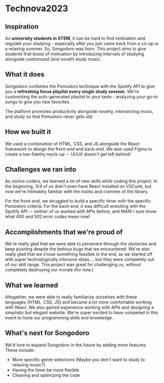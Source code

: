 # Technova2023

## Inspiration
As **university students in STEM**, it can be hard to find motivation and regulate your studying - especially after you just came back from a co-op or a relaxing summer. So, Songodoro was born. This project aims to give students that boost of motivation by introducing intervals of studying alongside customized (and novel!) study music. 

## What it does
Songodoro combines the Pomodoro technique with the Spotify API to give you a **refreshing focus playlist every single study session.** We're customizing the auto-generated playlist to your taste - analyzing your go-to songs to give you new favorites. 

The platform promotes productivity alongside novelty, intersecting music, and study so that Pomodoro never gets old. 

## How we built it

We used a combination of HTML, CSS, and JS alongside the React framework to design the front-end and back-end. We also used Figma to create a low-fidelity mock-up -- UI/UX doesn't get left behind!

## Challenges we ran into

As novice coders, we learned a lot of new skills *while* coding this project. In the beginning, 3/4 of us didn't even have React installed on VSCode, but now we're intimately familiar with the nooks and crannies of the library. 

For the front-end, we struggled to build a specific timer with the specific Pomodoro criteria. 
For the back-end, it was difficult wrestling with the Spotify API -- neither of us worked with APIs before, and MAN! I sure know what 400 and 502 error codes mean now!  

## Accomplishments that we're proud of

We're really glad that we were able to persevere through the obstacles and keep pushing despite the tedious bugs that we encountered. We're also really glad that we chose something feasible in the end, as we started off with super technologically intensive ideas.... but they were completely out of our skill range. This project was great for challenging us, without completely destroying our morale (for now.)

## What we learned

Altogether, we were able to really familiarize ourselves with these languages (HTML, CSS, JS) and became a lot more comfortable working with React. We also gained experience working with APIs and designing a simplistic but elegant website. We're super excited to have competed in this event to hone our programming skills and knowledge. 

## What's next for Songodoro
We'd love to expand Songodoro in the future by adding more features. These include: 
- More specific genre selections (Maybe you don't want to study to relaxing music?)
- Having the timer be more flexible 
- Cleaning and optimizing the code 
